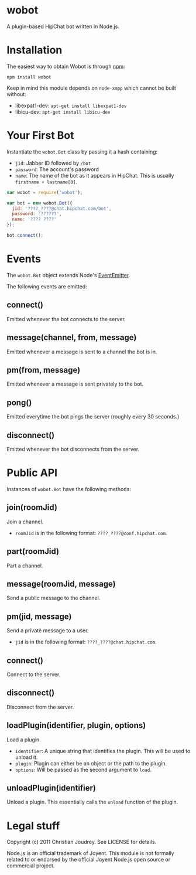 # wobot

A plugin-based HipChat bot written in Node.js.

# Installation

The easiest way to obtain Wobot is through [npm](http://npmjs.org/):

    npm install wobot

Keep in mind this module depends on `node-xmpp` which cannot be built without:

 - libexpat1-dev: `apt-get install libexpat1-dev`
 - libicu-dev: `apt-get install libicu-dev`

# Your First Bot

Instantiate the `wobot.Bot` class by passing it a hash containing:

  - `jid`: Jabber ID followed by `/bot`
  - `password`: The account's password
  - `name`: The name of the bot as it appears in HipChat. This is usually `firstname + lastname[0]`.

```javascript
var wobot = require('wobot');

var bot = new wobot.Bot({
  jid: '????_????@chat.hipchat.com/bot',
  password: '??????',
  name: '???? ????'
});

bot.connect();
```

# Events

The `wobot.Bot` object extends Node's [EventEmitter](http://nodejs.org/docs/v0.4.7/api/all.html#events.EventEmitter).

The following events are emitted:

## connect()
Emitted whenever the bot connects to the server.

## message(channel, from, message)
Emitted whenever a message is sent to a channel the bot is in.

## pm(from, message)
Emitted whenever a message is sent privately to the bot.

## pong()
Emitted everytime the bot pings the server (roughly every 30 seconds.)

## disconnect()
Emitted whenever the bot disconnects from the server.

# Public API

Instances of `wobot.Bot` have the following methods:

## join(roomJid)
Join a channel.

 - `roomJid` is in the following format: `????_????@conf.hipchat.com`.

## part(roomJid)
Part a channel.

## message(roomJid, message)
Send a public message to the channel.

## pm(jid, message)
Send a private message to a user.

 - `jid` is in the following format: `????_????@chat.hipchat.com`.

## connect()
Connect to the server.

## disconnect()
Disconnect from the server.

## loadPlugin(identifier, plugin, options)
Load a plugin.

 - `identifier`: A unique string that identifies the plugin. This will be used to unload it.
 - `plugin`: Plugin can either be an object or the path to the plugin.
 - `options`: Will be passed as the second argument to `load`.

## unloadPlugin(identifier)
Unload a plugin. This essentially calls the `unload` function of the plugin.

# Legal stuff

Copyright (c) 2011 Christian Joudrey. See LICENSE for details.

Node.js is an official trademark of Joyent. This module is not formally related to or endorsed by the official Joyent Node.js open source or commercial project.
